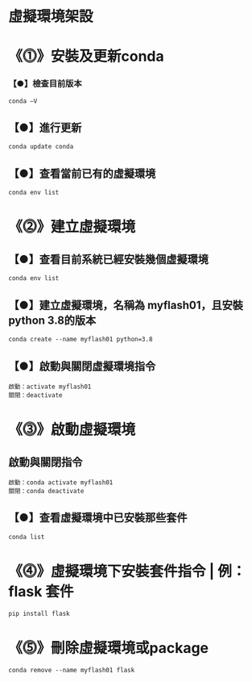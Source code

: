 # 虛擬環境架設
# 《⓵》安裝及更新conda
### 【●】檢查目前版本
```
conda –V 
```
## 【●】進行更新
```
conda update conda
```
## 【●】查看當前已有的虛擬環境
```
conda env list
```
# 《⓶》建立虛擬環境
## 【●】查看目前系統已經安裝幾個虛擬環境
```
conda env list
```
## 【●】建立虛擬環境，名稱為 myflash01，且安裝python 3.8的版本
```
conda create --name myflash01 python=3.8
```
## 【●】啟動與關閉虛擬環境指令
```
啟動：activate myflash01
關閉：deactivate
```
# 《⓷》啟動虛擬環境
## 啟動與關閉指令
```
啟動：conda activate myflash01
關閉：conda deactivate
```
## 【●】查看虛擬環境中已安裝那些套件
```
conda list
```
# 《⓸》虛擬環境下安裝套件指令 | 例：flask 套件
```
pip install flask
```
# 《⓹》刪除虛擬環境或package
```
conda remove --name myflash01 flask
```
